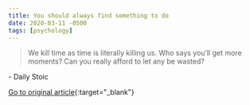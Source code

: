 ```yaml
---
title: You should always find something to do
date: 2020-03-11 -0500
tags: [psychology]
---
```


> We kill time as time is literally killing us. Who says you’ll get more moments? Can you really afford to let any be wasted?

\- Daily Stoic

[Go to original article](https://dailystoic.com/you-should-always-find-something-to-do/){:target="_blank"}